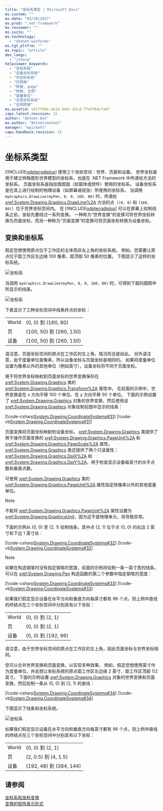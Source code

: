 ```yaml
---
title: "坐标系类型 | Microsoft Docs"
ms.custom: ""
ms.date: "03/30/2017"
ms.prod: ".net-framework"
ms.reviewer: ""
ms.suite: ""
ms.technology: 
  - "dotnet-winforms"
ms.tgt_pltfrm: ""
ms.topic: "article"
dev_langs: 
  - "jsharp"
helpviewer_keywords: 
  - "坐标系统"
  - "设备坐标系统"
  - "页坐标系统"
  - "页转换"
  - "转换, page"
  - "转换, 全局"
  - "度量单位"
  - "全局坐标系统"
  - "全局转换"
ms.assetid: c61ff50a-eb1d-4e6c-83cd-f7e9764cfa9f
caps.latest.revision: 15
author: "dotnet-bot"
ms.author: "dotnetcontent"
manager: "wpickett"
caps.handback.revision: 15
---
```

# 坐标系类型
[!INCLUDE[ndptecgdiplus](../../../../includes/ndptecgdiplus-md.md)] 使用三个坐标空间：世界、页面和设备。  世界坐标是用于建立特殊图形世界模型的坐标系，也是在 .NET Framework 中传递给方法的坐标系。  页面坐标系是指绘图图面（如窗体或控件）使用的坐标系。  设备坐标系是在其上进行绘制的物理设备（如屏幕或纸张）所使用的坐标系。  当调用 `myGraphics.DrawLine(myPen, 0, 0, 160, 80)` 时，传递给 <xref:System.Drawing.Graphics.DrawLine%2A> 方法的点（`(0, 0)` 和 `(160, 80)`）位于世界坐标空间内。  在 [!INCLUDE[ndptecgdiplus](../../../../includes/ndptecgdiplus-md.md)] 可以在屏幕上绘制线条之前，坐标先要经过一系列变换。  一种称为“世界变换”的变换可将世界坐标转换为页面坐标，而另一种称为“页面变换”的变换可将页面坐标转换为设备坐标。  
  
## 变换和坐标系  
 假定您想使用原点位于工作区的主体而非左上角的坐标系统。  例如，您需要让原点位于距工作区左边缘 100 像素、距顶部 50 像素的位置。  下图显示了这样的坐标系统。  
  
 ![坐标系](../../../../docs/framework/winforms/advanced/media/aboutgdip05-art01.png "AboutGdip05\_art01")  
  
 当调用 `myGraphics.DrawLine(myPen, 0, 0, 160, 80)` 时，可得到下面的插图中所显示的线条。  
  
 ![坐标系](../../../../docs/framework/winforms/advanced/media/aboutgdip05-art02.png "AboutGdip05\_art02")  
  
 下表显示了三种坐标空间中线条终点的坐标：  
  
|||  
|-|-|  
|World|\(0, 0\) 到 \(160, 80\)|  
|页|\(100, 50\) 到 \(260, 130\)|  
|设备|\(100, 50\) 到 \(260, 130\)|  
  
 请注意，页面坐标空间的原点在工作区的左上角，情况将总是如此。  另外请注意，由于度量单位是像素，所以设备坐标与页面坐标是相同的。  如果将度量单位设置为像素以外的其他单位（例如英寸），设备坐标将不同于页面坐标。  
  
 用于将世界坐标映射到页面坐标的世界变换保存在 <xref:System.Drawing.Graphics> 类的 <xref:System.Drawing.Graphics.Transform%2A> 属性中。  在前面的示例中，世界变换是在 x 方向平移 100 个单位、在 y 方向平移 50 个单位。  下面的示例设置了 <xref:System.Drawing.Graphics> 对象的世界变换，然后使用该 <xref:System.Drawing.Graphics> 对象绘制前图中显示的线条：  
  
 [!code-csharp[System.Drawing.CoordinateSystems#31](../../../../samples/snippets/csharp/VS_Snippets_Winforms/System.Drawing.CoordinateSystems/CS/Class1.cs#31)]
 [!code-vb[System.Drawing.CoordinateSystems#31](../../../../samples/snippets/visualbasic/VS_Snippets_Winforms/System.Drawing.CoordinateSystems/VB/Class1.vb#31)]  
  
 页面变换将页面坐标映射到设备坐标。  <xref:System.Drawing.Graphics> 类提供了用于操作页面变换的 <xref:System.Drawing.Graphics.PageUnit%2A> 和 <xref:System.Drawing.Graphics.PageScale%2A> 属性。  <xref:System.Drawing.Graphics> 类还提供了两个只读属性：<xref:System.Drawing.Graphics.DpiX%2A> 和 <xref:System.Drawing.Graphics.DpiY%2A>，用于检查显示设备每英寸的水平点数和垂直点数。  
  
 可使用 <xref:System.Drawing.Graphics> 类的 <xref:System.Drawing.Graphics.PageUnit%2A> 属性指定除像素以外的其他度量单位。  
  
> [!NOTE]
>  不能将 <xref:System.Drawing.Graphics.PageUnit%2A> 属性设置为 <xref:System.Drawing.GraphicsUnit>，因为这不是物理单元，将导致异常。  
  
 下面的示例从 \(0, 0\) 至 \(2, 1\) 绘制线条，其中点 \(2, 1\) 位于点 \(0, 0\) 的右边 2 英寸和下边 1 英寸处：  
  
 [!code-csharp[System.Drawing.CoordinateSystems#32](../../../../samples/snippets/csharp/VS_Snippets_Winforms/System.Drawing.CoordinateSystems/CS/Class1.cs#32)]
 [!code-vb[System.Drawing.CoordinateSystems#32](../../../../samples/snippets/visualbasic/VS_Snippets_Winforms/System.Drawing.CoordinateSystems/VB/Class1.vb#32)]  
  
> [!NOTE]
>  如果在构造钢笔时没有指定钢笔的宽度，前面的示例将绘制一条一英寸宽的线条。  可以在 <xref:System.Drawing.Pen> 构造函数的第二个参数中指定钢笔的宽度：  
  
 [!code-csharp[System.Drawing.CoordinateSystems#33](../../../../samples/snippets/csharp/VS_Snippets_Winforms/System.Drawing.CoordinateSystems/CS/Class1.cs#33)]
 [!code-vb[System.Drawing.CoordinateSystems#33](../../../../samples/snippets/visualbasic/VS_Snippets_Winforms/System.Drawing.CoordinateSystems/VB/Class1.vb#33)]  
  
 如果我们假定显示设备在水平方向和垂直方向每英寸都有 96 个点，则上例中直线的终结点在三个坐标空间中分别具有以下坐标：  
  
|||  
|-|-|  
|World|\(0, 0\) 到 \(2, 1\)|  
|页|\(0, 0\) 到 \(2, 1\)|  
|设备|\(0, 0\) 到 \(192, 96\)|  
  
 请注意，由于世界坐标空间的原点在工作区的左上角，因此页面坐标与世界坐标相同。  
  
 您可以合并世界变换和页面变换，以实现多种效果。  例如，假定您想使用英寸作为度量单位，并且想让坐标系统的原点距工作区左边缘 2 英寸、距工作区顶部 1\/2 英寸。  下面的示例设置 <xref:System.Drawing.Graphics> 对象的世界变换和页面变换，然后绘制一条从 \(0, 0\) 到 \(2, 1\) 的直线：  
  
 [!code-csharp[System.Drawing.CoordinateSystems#34](../../../../samples/snippets/csharp/VS_Snippets_Winforms/System.Drawing.CoordinateSystems/CS/Class1.cs#34)]
 [!code-vb[System.Drawing.CoordinateSystems#34](../../../../samples/snippets/visualbasic/VS_Snippets_Winforms/System.Drawing.CoordinateSystems/VB/Class1.vb#34)]  
  
 下图显示了线条和坐标系统。  
  
 ![坐标系](../../../../docs/framework/winforms/advanced/media/aboutgdip05-art03.png "AboutGdip05\_art03")  
  
 如果我们假定显示设备在水平方向和垂直方向每英寸都有 96 个点，则上例中直线的终结点在三个坐标空间中分别具有以下坐标：  
  
|||  
|-|-|  
|World|\(0, 0\) 到 \(2, 1\)|  
|页|\(2, 0.5\) 到 \(4, 1.5\)|  
|设备|\(192, 48\) 到 \(384, 144\)|  
  
## 请参阅  
 [坐标系和坐标变换](../../../../docs/framework/winforms/advanced/coordinate-systems-and-transformations.md)   
 [变换的矩阵表示形式](../../../../docs/framework/winforms/advanced/matrix-representation-of-transformations.md)